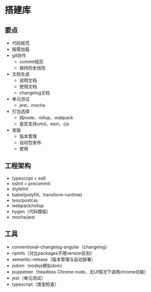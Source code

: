 # 搭建库

## 要点
- 代码规范
- 按需加载
- git协作
  * commit规范
  * 保持历史线性
- 文档生成
  * 说明文档
  * 使用文档
  * changelog文档
- 单元测试
  * jest、mocha
- 打包选择
  * 纯node、rollup、wabpack
  * 是否支持umd，esm，cjs
- 发版
  * 版本管理
  * 自动包发布
  * 使用

## 工程架构
- typescript + es6
- eslint + precommit
- stylelint
- babel(polyfill、transform-runtime)
- less/postcss
- webpack/rollup
- hygen（代码模板）
- mocha/jest

## 工具
- conventional-changelog-angular（changelog）
- npmfs（对比packages不用version区别）
- semantic-release（版本管理与自动部署）
- jsdom（nodejs模拟dom）
- puppeteer（headless Chrome node，无UI情况下调用chrome功能）
- jest（单元测试）
- typescript（类型检查）